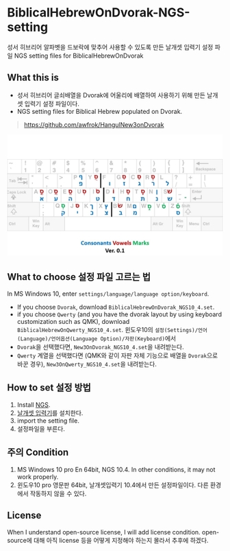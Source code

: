 # BiblicalHebrewOnDvorak-NGS-setting
성서 히브리어 알파벳을 드보락에 맞추어 사용할 수 있도록 만든 날개셋 입력기 설정 파일 
NGS setting files for BiblicalHebrewOnDvorak


 ## What this is

- 성서 히브리어 글쇠배열을 Dvorak에 어울리에 배열하여 사용하기 위해 만든 날개셋 입력기 설정 파일이다.
- NGS setting files for Biblical Hebrew populated on Dvorak.

> https://github.com/awfrok/HangulNew3onDvorak

![KeyboardLayout_BiblicalHebrewOnDvorak_v0.1](https://github.com/awfrok/BiblicalHebrewOnDvorak/blob/main/KeyboardLayout_BiblicalHebrewOnDvorak_v0.1.jpg?raw=true)



## What to choose 설정 파일 고르는 법
In MS Windows 10, enter `settings/language/language option/keyboard`.
- If you choose `Dvorak`, download `BiblicalHebrewOnDvorak_NGS10_4.set`.
- if you choose `Qwerty` (and you have the dvorak layout by using keyboard customization such as QMK), download `BiblicalHebrewOnQwerty_NGS10_4.set`.
윈도우10의 `설정(Settings)/언어(Language)/언어옵션(Language Option)/자판(Keyboard)`에서
- `Dvorak`을 선택했다면, `New3OnDvorak_NGS10_4.set`을 내려받는다. 
- `Qwerty` 계열을 선택했다면 (QMK와 같이 자판 자체 기능으로 배열을 `Dvorak`으로 바꾼 경우), `New3OnQwerty_NGS10_4.set`을 내려받는다.
 
## How to set 설정 방법
1. Install [NGS](http://moogi.new21.org/ngs_download.htm).
1. [날개셋 입력기](http://moogi.new21.org/ngs_download.htm)를 설치한다.
2. import the setting file.
2. 설정파일을 부른다.



## 주의 Condition
1. MS Windows 10 pro En 64bit, NGS 10.4. In other conditions, it may not work properly.
1. 윈도우10 pro 영문판 64bit, 날개셋입력기 10.4에서 만든 설정파일이다. 다른 환경에서 작동하지 않을 수 있다.

## License
When I understand open-source license, I will add license condition.
open-source에 대해 아직 license 등을 어떻게 지정해야 하는지 몰라서 추후에 하겠다.

